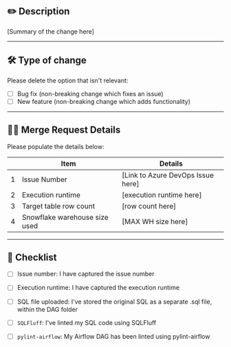 ## :pencil2: Description

[Summary of the change here]

---

## :hammer_and_wrench: Type of change


Please delete the option that isn't relevant:

- [ ] Bug fix (non-breaking change which fixes an issue)
- [ ] New feature (non-breaking change which adds functionality)

---

## :guardsman: Merge Request Details
Please populate the details below:

|   | Item | Details |
| - |------| --------|
| 1 | Issue Number | [Link to Azure DevOps Issue here] |
| 2 | Execution runtime | [execution runtime here] |
| 3 | Target table row count | [row count here] |
| 4 | Snowflake warehouse size used | [MAX WH size here] |

---

## :dart: Checklist

- [ ] Issue number: I have captured the issue number

- [ ] Execution runtime: I have captured the execution runtime

- [ ] SQL file uploaded: I've stored the original SQL as a separate .sql file, within the DAG folder

- [ ] `SQLFluff`: I've linted my SQL code using SQLFluff

- [ ] `pylint-airflow`: My Airflow DAG has been linted using pylint-airflow
